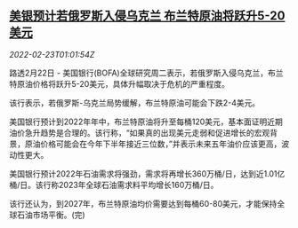 <!--1645579862000-->
[美银预计若俄罗斯入侵乌克兰 布兰特原油将跃升5-20美元](https://cn.reuters.com/article/bofa-brent-0222-tues-idCNKBS2KS01M)
------

<div><i>2022-02-23T01:01:54Z</i></div><p>路透2月22日 - 美国银行(BOFA)全球研究周二表示，若俄罗斯入侵乌克兰，布兰特原油价格将跃升5-20美元，具体升幅取决于危机的严重程度。</p><p>该行表示，若俄罗斯-乌克兰局势缓解，布兰特原油可能会下跌2-4美元。</p><p>美国银行预计到2022年年中，布兰特原油将升至每桶120美元，基本面证明近期油价急升趋势是合理的。该行称，“如果真的出现美元走弱和促进增长的宏观背景，原油价格可能会在今年下半年接近三位数，”并表示未来五年油价应该更高，波动性更大。</p><p>美国银行预计2022年石油需求将强劲，需求将再增长360万桶/日，达到近1.01亿桶/日。该行称2023年全球石油需求料平均增长160万桶/日。</p><p>该行还认为，到2027年，布兰特原油均价需要达到每桶60-80美元，才能保持全球石油市场平衡。(完)</p>
